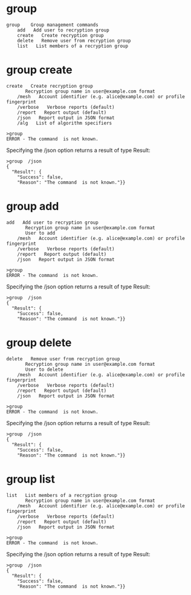 

# group

````
group    Group management commands
    add   Add user to recryption group
    create   Create recryption group
    delete   Remove user from recryption group
    list   List members of a recryption group
````


# group create

````
create   Create recryption group
       Recryption group name in user@example.com format
    /mesh   Account identifier (e.g. alice@example.com) or profile fingerprint
    /verbose   Verbose reports (default)
    /report   Report output (default)
    /json   Report output in JSON format
    /alg   List of algorithm specifiers
````

````
>group 
ERROR - The command  is not known.
````

Specifying the /json option returns a result of type Result:

````
>group  /json
{
  "Result": {
    "Success": false,
    "Reason": "The command  is not known."}}
````

# group add

````
add   Add user to recryption group
       Recryption group name in user@example.com format
       User to add
    /mesh   Account identifier (e.g. alice@example.com) or profile fingerprint
    /verbose   Verbose reports (default)
    /report   Report output (default)
    /json   Report output in JSON format
````

````
>group 
ERROR - The command  is not known.
````

Specifying the /json option returns a result of type Result:

````
>group  /json
{
  "Result": {
    "Success": false,
    "Reason": "The command  is not known."}}
````

# group delete

````
delete   Remove user from recryption group
       Recryption group name in user@example.com format
       User to delete
    /mesh   Account identifier (e.g. alice@example.com) or profile fingerprint
    /verbose   Verbose reports (default)
    /report   Report output (default)
    /json   Report output in JSON format
````

````
>group 
ERROR - The command  is not known.
````

Specifying the /json option returns a result of type Result:

````
>group  /json
{
  "Result": {
    "Success": false,
    "Reason": "The command  is not known."}}
````

# group list

````
list   List members of a recryption group
       Recryption group name in user@example.com format
    /mesh   Account identifier (e.g. alice@example.com) or profile fingerprint
    /verbose   Verbose reports (default)
    /report   Report output (default)
    /json   Report output in JSON format
````

````
>group 
ERROR - The command  is not known.
````

Specifying the /json option returns a result of type Result:

````
>group  /json
{
  "Result": {
    "Success": false,
    "Reason": "The command  is not known."}}
````


